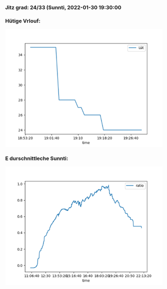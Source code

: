 ### Jitz grad: 24/33 (Sunnti, 2022-01-30 19:30:00

### Hütige Vrlouf:
![Graph](Today.png)

### E durschnittleche Sunnti:
![Graph](Sunnti.png)
